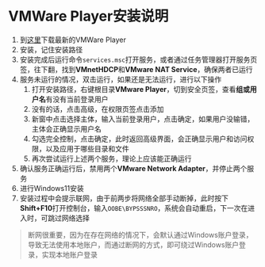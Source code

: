 # VMWare Player安装说明

1. 到[这里](https://customerconnect.vmware.com/en/downloads/search?query=vmware%20player)下载最新的VMWare Player
2. 安装，记住安装路径
3. 安装完成后运行命令`services.msc`打开服务，或者通过任务管理器打开服务页签，往下翻，找到**VMnetHDCP**和**VMware NAT Service**，确保两者已运行
4. 服务未运行的情况，双击运行，如果还是无法运行，进行以下操作
   1. 打开安装路径，右键根目录**VMware Player**，切到安全页签，查看**组或用户名**有没有当前登录用户
   2. 没有的话，点击高级，在权限页签点击添加
   3. 新窗中点击选择主体，输入当前登录用户，点击确定，如果用户没输错，主体会正确显示用户名
   4. 勾选完全控制，点击确定，此时返回高级界面，会正确显示用户和访问权限，以及应用于哪些目录和文件
   5. 再次尝试运行上述两个服务，理论上应该能正确运行
5. 确认服务正确运行后，禁用两个**VMware Network Adapter**，并停止两个服务
6. 进行Windows11安装
7. 安装过程中会提示联网，由于前两步将网络全部手动断掉，此时按下**Shift+F10**打开控制台，输入`OOBE\BYPSSSNRO`，系统会自动重启，下一次在进入时，可跳过网络选择
> 断网很重要，因为在存在网络的情况下，会默认通过Windows账户登录，导致无法使用本地账户，而通过断网的方式，即可绕过Windows账户登录，实现本地账户登录
